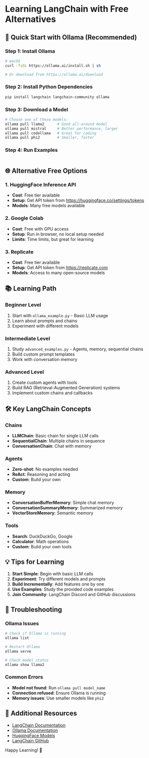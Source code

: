 # Learning LangChain with Free Alternatives

## 🚀 Quick Start with Ollama (Recommended)

### Step 1: Install Ollama
```bash
# macOS
curl -fsSL https://ollama.ai/install.sh | sh

# Or download from https://ollama.ai/download
```

### Step 2: Install Python Dependencies
```bash
pip install langchain langchain-community ollama
```

### Step 3: Download a Model
```bash
# Choose one of these models:
ollama pull llama2      # Good all-around model
ollama pull mistral     # Better performance, larger
ollama pull codellama   # Great for coding
ollama pull phi2        # Smaller, faster
```

### Step 4: Run Examples
```bash
```

## 🌐 Alternative Free Options

### 1. HuggingFace Inference API
- **Cost**: Free tier available
- **Setup**: Get API token from https://huggingface.co/settings/tokens
- **Models**: Many free models available

### 2. Google Colab
- **Cost**: Free with GPU access
- **Setup**: Run in browser, no local setup needed
- **Limits**: Time limits, but great for learning

### 3. Replicate
- **Cost**: Free tier available
- **Setup**: Get API token from https://replicate.com
- **Models**: Access to many open-source models

## 📚 Learning Path

### Beginner Level
1. Start with `ollama_example.py` - Basic LLM usage
2. Learn about prompts and chains
3. Experiment with different models

### Intermediate Level
1. Study `advanced_examples.py` - Agents, memory, sequential chains
2. Build custom prompt templates
3. Work with conversation memory

### Advanced Level
1. Create custom agents with tools
2. Build RAG (Retrieval-Augmented Generation) systems
3. Implement custom chains and callbacks

## 🛠️ Key LangChain Concepts

### Chains
- **LLMChain**: Basic chain for single LLM calls
- **SequentialChain**: Multiple chains in sequence
- **ConversationChain**: Chat with memory

### Agents
- **Zero-shot**: No examples needed
- **ReAct**: Reasoning and acting
- **Custom**: Build your own

### Memory
- **ConversationBufferMemory**: Simple chat memory
- **ConversationSummaryMemory**: Summarized memory
- **VectorStoreMemory**: Semantic memory

### Tools
- **Search**: DuckDuckGo, Google
- **Calculator**: Math operations
- **Custom**: Build your own tools

## 💡 Tips for Learning

1. **Start Simple**: Begin with basic LLM calls
2. **Experiment**: Try different models and prompts
3. **Build Incrementally**: Add features one by one
4. **Use Examples**: Study the provided code examples
5. **Join Community**: LangChain Discord and GitHub discussions

## 🔧 Troubleshooting

### Ollama Issues
```bash
# Check if Ollama is running
ollama list

# Restart Ollama
ollama serve

# Check model status
ollama show llama2
```

### Common Errors
- **Model not found**: Run `ollama pull model_name`
- **Connection refused**: Ensure Ollama is running
- **Memory issues**: Use smaller models like `phi2`

## 📖 Additional Resources

- [LangChain Documentation](https://python.langchain.com/)
- [Ollama Documentation](https://ollama.ai/docs)
- [HuggingFace Models](https://huggingface.co/models)
- [LangChain GitHub](https://github.com/langchain-ai/langchain)


Happy Learning! 🚀 